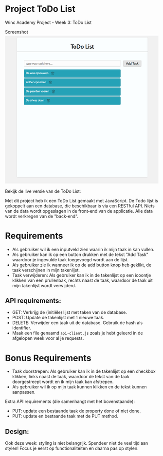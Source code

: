 # **Project ToDo List**
Winc Academy Project - Week 3: ToDo List

Screenshot
![Screenshot](./afbeeldingen/Screenshot.png)

Bekijk de live versie van de ToDo List: 

Met dit project heb ik een ToDo List gemaakt met JavaScript. 
De Todo lijst is gekoppelt aan een database, die beschikbaar is via een RESTful API. 
Niets van de data wordt opgeslagen in de front-end van de applicatie. Alle data wordt verkregen van de "back-end".

# **Requirements**

- Als gebruiker wil ik een inputveld zien waarin ik mijn taak in kan vullen.
- Als gebruiker kan ik op een button drukken met de tekst "Add Task" waardoor je ingevulde taak toegevoegd wordt aan de lijst.
- Als gebruiker zie ik wanneer ik op de add button knop heb geklikt, de taak verschijnen in mijn takenlijst.
- Taak verwijderen: Als gebruiker kan ik in de takenlijst op een icoontje klikken van een prullenbak, rechts naast de taak, waardoor de taak uit mijn takenlijst wordt verwijderd.

## **API requirements:**

- GET: Verkrijg de (initiële) lijst met taken van de database.
- POST: Update de takenlijst met 1 nieuwe taak. 
- DELETE: Verwijder een taak uit de database. Gebruik de hash als identifier.
- Maak een file genaamd `api-client.js` zoals je hebt geleerd in de afgelopen week voor al je requests.

# **Bonus Requirements**

- Taak doorstrepen: Als gebruiker kan ik in de takenlijst op een checkbox klikken, links naast de taak, waardoor de tekst van de taak doorgestreept wordt en ik mijn taak kan afstrepen.
- Als gebruiker wil ik op mijn taak kunnen klikken en de tekst kunnen aanpassen.

Extra API requirements (die samenhangt met het bovenstaande):

- PUT: update een bestaande taak de property done of niet done.
- PUT: update en bestaande taak met de PUT method.

## **Design**:

Ook deze week: styling is niet belangrijk. 
Spendeer niet de veel tijd aan stylen! Focus je eerst op functionaliteiten en daarna pas op stylen.